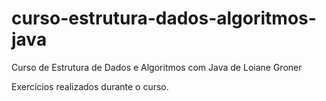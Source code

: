 # curso-estrutura-dados-algoritmos-java
Curso de Estrutura de Dados e Algoritmos com Java de Loiane Groner

Exercícios realizados durante o curso.
